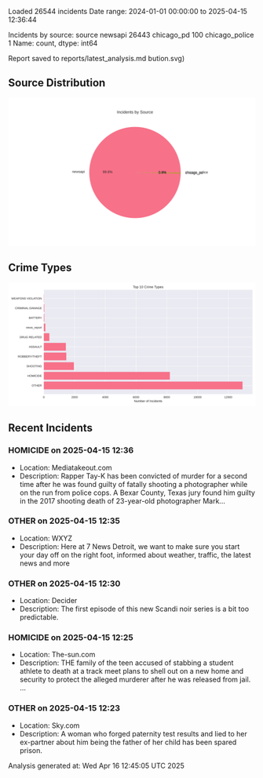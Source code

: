 
Loaded 26544 incidents
Date range: 2024-01-01 00:00:00 to 2025-04-15 12:36:44

Incidents by source:
source
newsapi           26443
chicago_pd          100
chicago_police        1
Name: count, dtype: int64

Report saved to reports/latest_analysis.md
bution.svg)

## Source Distribution
![Source Distribution](images/source_distribution.svg)

## Crime Types
![Crime Types](images/crime_types.svg)

## Recent Incidents

### HOMICIDE on 2025-04-15 12:36
- Location: Mediatakeout.com
- Description: Rapper Tay-K has been convicted of murder for a second time after he was found guilty of fatally shooting a photographer while on the run from police cops. A Bexar County, Texas jury found him guilty in the 2017 shooting death of 23-year-old photographer Mark…


### OTHER on 2025-04-15 12:35
- Location: WXYZ
- Description: Here at 7 News Detroit, we want to make sure you start your day off on the right foot, informed about weather, traffic, the latest news and more


### OTHER on 2025-04-15 12:30
- Location: Decider
- Description: The first episode of this new Scandi noir series is a bit too predictable.


### HOMICIDE on 2025-04-15 12:25
- Location: The-sun.com
- Description: THE family of the teen accused of stabbing a student athlete to death at a track meet plans to shell out on a new home and security to protect the alleged murderer after he was released from jail. …


### OTHER on 2025-04-15 12:23
- Location: Sky.com
- Description: A woman who forged paternity test results and lied to her ex-partner about him being the father of her child has been spared prison.

Analysis generated at: Wed Apr 16 12:45:05 UTC 2025

